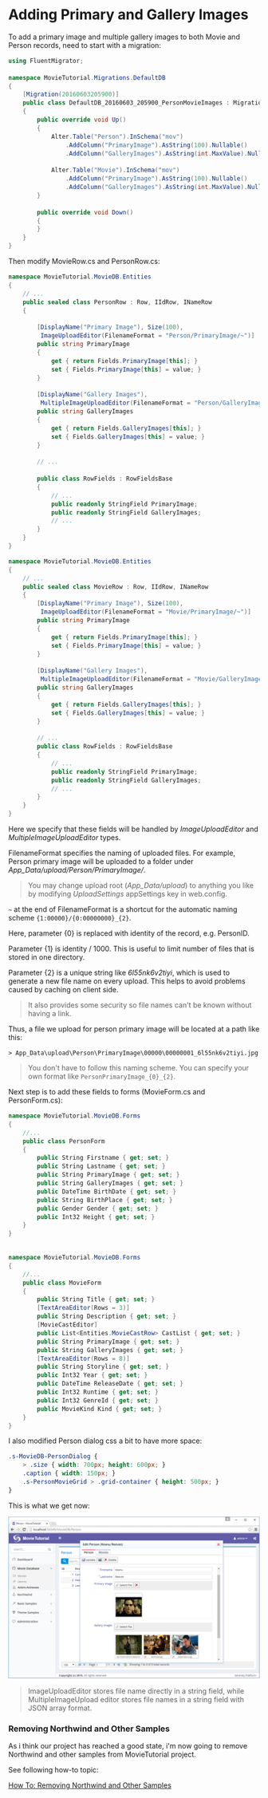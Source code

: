 # Adding Primary and Gallery Images

To add a primary image and multiple gallery images to both Movie and Person records, need to start with a migration:

```cs
using FluentMigrator;

namespace MovieTutorial.Migrations.DefaultDB
{
    [Migration(20160603205900)]
    public class DefaultDB_20160603_205900_PersonMovieImages : Migration
    {
        public override void Up()
        {
            Alter.Table("Person").InSchema("mov")
                .AddColumn("PrimaryImage").AsString(100).Nullable()
                .AddColumn("GalleryImages").AsString(int.MaxValue).Nullable();

            Alter.Table("Movie").InSchema("mov")
                .AddColumn("PrimaryImage").AsString(100).Nullable()
                .AddColumn("GalleryImages").AsString(int.MaxValue).Nullable();
        }

        public override void Down()
        {
        }
    }
}
```

Then modify MovieRow.cs and PersonRow.cs:

```cs
namespace MovieTutorial.MovieDB.Entities
{
    // ...
    public sealed class PersonRow : Row, IIdRow, INameRow
    {

        [DisplayName("Primary Image"), Size(100), 
         ImageUploadEditor(FilenameFormat = "Person/PrimaryImage/~")]
        public string PrimaryImage
        {
            get { return Fields.PrimaryImage[this]; }
            set { Fields.PrimaryImage[this] = value; }
        }

        [DisplayName("Gallery Images"), 
         MultipleImageUploadEditor(FilenameFormat = "Person/GalleryImages/~")]
        public string GalleryImages
        {
            get { return Fields.GalleryImages[this]; }
            set { Fields.GalleryImages[this] = value; }
        }

        // ...
        
        public class RowFields : RowFieldsBase
        {
            // ...
            public readonly StringField PrimaryImage;
            public readonly StringField GalleryImages;
            // ...
        }
    }
}
```

```cs
namespace MovieTutorial.MovieDB.Entities
{
    // ...
    public sealed class MovieRow : Row, IIdRow, INameRow
    {
        [DisplayName("Primary Image"), Size(100), 
         ImageUploadEditor(FilenameFormat = "Movie/PrimaryImage/~")]
        public string PrimaryImage
        {
            get { return Fields.PrimaryImage[this]; }
            set { Fields.PrimaryImage[this] = value; }
        }

        [DisplayName("Gallery Images"), 
         MultipleImageUploadEditor(FilenameFormat = "Movie/GalleryImages/~")]
        public string GalleryImages
        {
            get { return Fields.GalleryImages[this]; }
            set { Fields.GalleryImages[this] = value; }
        }

        // ...
        public class RowFields : RowFieldsBase
        {
            // ...
            public readonly StringField PrimaryImage;
            public readonly StringField GalleryImages;
            // ...
        }
    }
}
```

Here we specify that these fields will be handled by *ImageUploadEditor* and *MultipleImageUploadEditor* types.

FilenameFormat specifies the naming of uploaded files. For example, Person primary image will be uploaded to a folder under *App_Data/upload/Person/PrimaryImage/*.

> You may change upload root (*App_Data/upload*) to anything you like by modifying  *UploadSettings* appSettings key in web.config.

`~` at the end of FilenameFormat is a shortcut for the automatic naming scheme `{1:00000}/{0:00000000}_{2}`.

Here, parameter {0} is replaced with identity of the record, e.g. PersonID.

Parameter {1} is identity / 1000. This is useful to limit number of files that is stored in one directory.

Parameter {2} is a unique string like *6l55nk6v2tiyi*, which is used to generate a new file name on every upload. This helps to avoid problems caused by caching on client side.

> It also provides some security so file names can't be known without having a link.

Thus, a file we upload for person primary image will be located at a path like this:

```
> App_Data\upload\Person\PrimaryImage\00000\00000001_6l55nk6v2tiyi.jpg
```

> You don't have to follow this naming scheme. You can specify your own format like `PersonPrimaryImage_{0}_{2}`.

Next step is to add these fields to forms (MovieForm.cs and PersonForm.cs):

```cs
namespace MovieTutorial.MovieDB.Forms
{
    //...
    public class PersonForm
    {
        public String Firstname { get; set; }
        public String Lastname { get; set; }
        public String PrimaryImage { get; set; }
        public String GalleryImages { get; set; }
        public DateTime BirthDate { get; set; }
        public String BirthPlace { get; set; }
        public Gender Gender { get; set; }
        public Int32 Height { get; set; }
    }
}
```

```cs

namespace MovieTutorial.MovieDB.Forms
{
    //...
    public class MovieForm
    {
        public String Title { get; set; }
        [TextAreaEditor(Rows = 3)]
        public String Description { get; set; }
        [MovieCastEditor]
        public List<Entities.MovieCastRow> CastList { get; set; }
        public String PrimaryImage { get; set; }
        public String GalleryImages { get; set; }
        [TextAreaEditor(Rows = 8)]
        public String Storyline { get; set; }
        public Int32 Year { get; set; }
        public DateTime ReleaseDate { get; set; }
        public Int32 Runtime { get; set; }
        public Int32 GenreId { get; set; }
        public MovieKind Kind { get; set; }
    }
}
```

I also modified Person dialog css a bit to have more space:

```css
.s-MovieDB-PersonDialog {
    > .size { width: 700px; height: 600px; }
    .caption { width: 150px; }
    .s-PersonMovieGrid > .grid-container { height: 500px; }
}
```

This is what we get now:

![Person with Images](img/mdb_person_keanu.png)

> ImageUploadEditor stores file name directly in a string field, while MultipleImageUpload editor stores file names in a string field with JSON array format.


### Removing Northwind and Other Samples

As i think our project has reached a good state, i'm now going to remove Northwind and other samples from MovieTutorial project.

See following how-to topic:

[How To: Removing Northwind and Other Samples](../../howto/removing_northwind.md)



